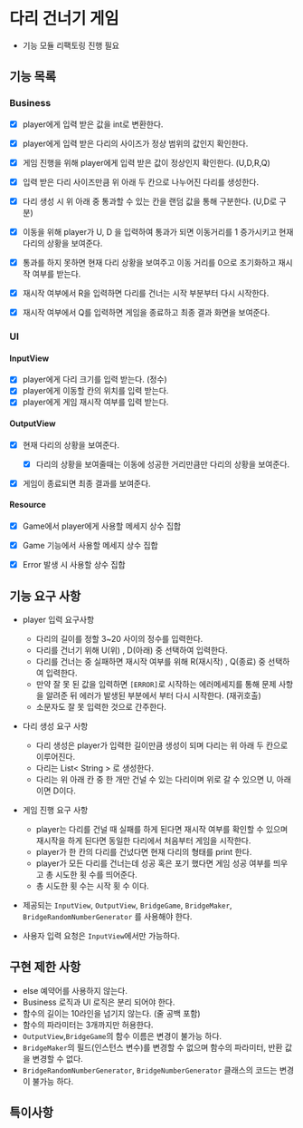 # 다리 건너기 게임

- 기능 모듈 리팩토링 진행 필요

## 기능 목록

### Business

- [X] player에게 입력 받은 값을 int로 변환한다.
- [X] player에게 입력 받은 다리의 사이즈가 정상 범위의 값인지 확인한다.
- [X] 게임 진행을 위해 player에게 입력 받은 값이 정상인지 확인한다. (U,D,R,Q)


- [X] 입력 받은 다리 사이즈만큼 위 아래 두 칸으로 나누어진 다리를 생성한다.
- [X] 다리 생성 시 위 아래 중 통과할 수 있는 칸을 랜덤 값을 통해 구분한다. (U,D로 구분)
- [X] 이동을 위해 player가 U, D 을 입력하여 통과가 되면 이동거리를 1 증가시키고 현재 다리의 상황을 보여준다.


- [X] 통과를 하지 못하면 현재 다리 상황을 보여주고 이동 거리를 0으로 초기화하고 재시작 여부를 받는다.
- [X] 재시작 여부에서 R을 입력하면 다리를 건너는 시작 부분부터 다시 시작한다.
- [X] 재시작 여부에서 Q를 입력하면 게임을 종료하고 최종 결과 화면을 보여준다.

### UI

#### InputView

- [X] player에게 다리 크기를 입력 받는다. (정수)
- [X] player에게 이동할 칸의 위치를 입력 받는다.
- [X] player에게 게임 재시작 여부를 입력 받는다.

#### OutputView

- [X] 현재 다리의 상황을 보여준다.
    - [X] 다리의 상황을 보여줄때는 이동에 성공한 거리만큼만 다리의 상황을 보여준다.
- [X] 게임이 종료되면 최종 결과를 보여준다.


#### Resource
- [X] Game에서 player에게 사용할 메세지 상수 집합
- [X] Game 기능에서 사용할 메세지 상수 집합
- [X] Error 발생 시 사용할 상수 집합



## 기능 요구 사항

- player 입력 요구사항
    - 다리의 길이를 정할 3~20 사이의 정수를 입력한다.
    - 다리를 건너기 위해 U(위) , D(아래) 중 선택하여 입력한다.
    - 다리를 건너는 중 실패하면 재시작 여부를 위해 R(재시작) , Q(종료) 중 선택하여 입력한다.
    - 만약 잘 못 된 값을 입력하면 `[ERROR]`로 시작하는 에러메세지를 통해 문제 사항을 알려준 뒤 에러가 발생된 부분에서 부터 다시 시작한다. (재귀호출)
    - 소문자도 잘 못 입력한 것으로 간주한다.


- 다리 생성 요구 사항
    - 다리 생성은 player가 입력한 길이만큼 생성이 되며 다리는 위 아래 두 칸으로 이루어진다.
    - 다리는 List< String > 로 생성한다.
    - 다리는 위 아래 칸 중 한 개만 건널 수 있는 다리이며 위로 갈 수 있으면 U, 아래이면 D이다.


- 게임 진행 요구 사항
    - player는 다리를 건널 때 실패를 하게 된다면 재시작 여부를 확인할 수 있으며 재시작을 하게 된다면 동일한 다리에서 처음부터 게임을 시작한다.
    - player가 한 칸의 다리를 건넜다면 현재 다리의 형태를 print 한다.
    - player가 모든 다리를 건너는데 성공 혹은 포기 했다면 게임 성공 여부를 띄우고 총 시도한 횟 수를 띄어준다.
    - 총 시도한 횟 수는 시작 횟 수 이다.


- 제공되는 `InputView`, `OutputView`, `BridgeGame`, `BridgeMaker`, `BridgeRandomNumberGenerator` 를 사용해야 한다.
- 사용자 입력 요청은 `InputView`에서만 가능하다.

## 구현 제한 사항

- else 예약어를 사용하지 않는다.
- Business 로직과 UI 로직은 분리 되어야 한다.
- 함수의 길이는 10라인을 넘기지 않는다. (줄 공백 포함)
- 함수의 파라미터는 3개까지만 허용한다.
- `OutputView`,`BridgeGame`의 함수 이름은 변경이 불가능 하다.
- `BridgeMaker`의 필드(인스턴스 변수)를 변경할 수 없으며 함수의 파라미터, 반환 값을 변경할 수 없다.
- `BridgeRandomNumberGenerator`, `BridgeNumberGenerator` 클래스의 코드는 변경이 불가능 하다.

## 특이사항

